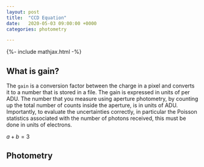 ```yaml
---
layout: post
title:  "CCD Equation"
date:   2020-05-03 09:00:00 +0000
categories: photometry

---
```

{%- include mathjax.html -%}


## What is gain?

The `gain` is a conversion factor between the charge in a pixel and converts it to a number that is stored in a file.  The gain is expressed in units of  per ADU.  The number that you measure using aperture photometry, by counting up the total number of counts inside the aperture, is in units of ADU.
Importantly, to evaluate the uncertainties correctly, in particular the Poisson statistics associated with the number of photons received, this must be done in units of electrons.


$a + b = 3$

## Photometry
